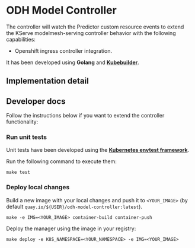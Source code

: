 # ODH Model Controller 

The controller will watch the Predictor custom resource events to
extend the KServe modelmesh-serving controller behavior with the following
capabilities:

- Openshift ingress controller integration.

It has been developed using **Golang** and
**[Kubebuilder](https://book.kubebuilder.io/quick-start.html)**.

## Implementation detail



## Developer docs

Follow the instructions below if you want to extend the controller
functionality:

### Run unit tests

Unit tests have been developed using the [**Kubernetes envtest
framework**](https://pkg.go.dev/sigs.k8s.io/controller-runtime/pkg/envtest).

Run the following command to execute them:

```shell
make test
```

### Deploy local changes

Build a new image with your local changes and push it to `<YOUR_IMAGE>` (by
default `quay.io/${USER}/odh-model-controller:latest`).

```shell
make -e IMG=<YOUR_IMAGE> container-build container-push
```

Deploy the manager using the image in your registry:

```shell
make deploy -e K8S_NAMESPACE=<YOUR_NAMESPACE> -e IMG=<YOUR_IMAGE>
```
